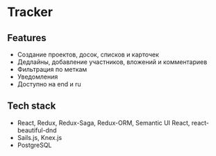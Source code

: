 # Tracker


## Features

- Cоздание проектов, досок, списков и карточек
- Дедлайны, добавление участников, вложений и комментариев
- Фильтрация по меткам
- Уведомления
- Доступно на end и ru

## Tech stack

- React, Redux, Redux-Saga, Redux-ORM, Semantic UI React, react-beautiful-dnd
- Sails.js, Knex.js
- PostgreSQL


